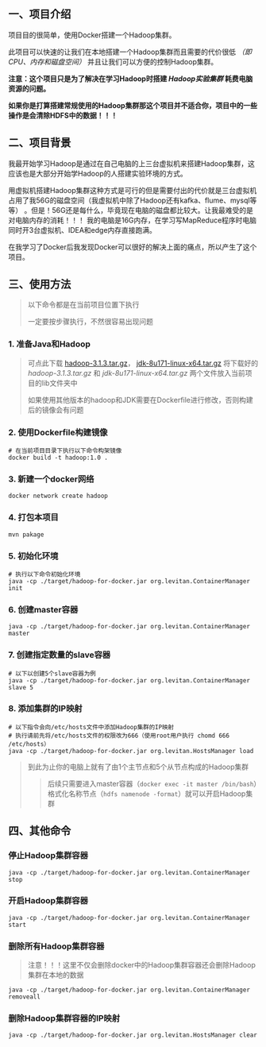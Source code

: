 ## 一、项目介绍
项目目的很简单，使用Docker搭建一个Hadoop集群。

此项目可以快速的让我们在本地搭建一个Hadoop集群而且需要的代价很低 *（即CPU、内存和磁盘空间）* 并且让我们可以方便的控制Hadoop集群。

**注意：这个项目只是为了解决在学习Hadoop时搭建 *Hadoop实验集群* 耗费电脑资源的问题。**

**如果你是打算搭建常规使用的Hadoop集群那这个项目并不适合你，项目中的一些操作是会清除HDFS中的数据！！！**

## 二、项目背景
我最开始学习Hadoop是通过在自己电脑的上三台虚拟机来搭建Hadoop集群，这应该也是大部分开始学Hadoop的人搭建实验环境的方式。

用虚拟机搭建Hadoop集群这种方式是可行的但是需要付出的代价就是三台虚拟机占用了我56G的磁盘空间（我虚拟机中除了Hadoop还有kafka、flume、mysql等等）
。但是！56G还是每什么，毕竟现在电脑的磁盘都比较大。让我最难受的是对电脑内存的消耗！！！
我的电脑是16G内存，在学习写MapReduce程序时电脑同时开3台虚拟机、IDEA和edge内存直接跑满。

在我学习了Docker后我发现Docker可以很好的解决上面的痛点，所以产生了这个项目。

## 三、使用方法
> 以下命令都是在当前项目位置下执行
> 
> 一定要按步骤执行，不然很容易出现问题

### 1. 准备Java和Hadoop
> 可点此下载
> [hadoop-3.1.3.tar.gz](http://archive.apache.org/dist/hadoop/core/hadoop-3.1.3/hadoop-3.1.3.tar.gz)，
> [jdk-8u171-linux-x64.tar.gz](https://repo.huaweicloud.com/java/jdk/8u171-b11/jdk-8u171-linux-x64.tar.gz)
> 将下载好的 *hadoop-3.1.3.tar.gz* 和 *jdk-8u171-linux-x64.tar.gz* 两个文件放入当前项目的lib文件夹中
> 
> 如果使用其他版本的hadoop和JDK需要在Dockerfile进行修改，否则构建后的镜像会有问题

### 2. 使用Dockerfile构建镜像
```shell
# 在当前项目目录下执行以下命令构架镜像
docker build -t hadoop:1.0 .
```
### 3. 新建一个docker网络
```shell
docker network create hadoop
```

### 4. 打包本项目
```shell
mvn pakage
```

### 5. 初始化环境
```shell
# 执行以下命令初始化环境
java -cp ./target/hadoop-for-docker.jar org.levitan.ContainerManager init
```

### 6. 创建master容器
```shell
java -cp ./target/hadoop-for-docker.jar org.levitan.ContainerManager master
```

### 7. 创建指定数量的slave容器
```shell
# 以下以创建5个slave容器为例
java -cp ./target/hadoop-for-docker.jar org.levitan.ContainerManager slave 5
```
### 8. 添加集群的IP映射
```shell
# 以下指令会向/etc/hosts文件中添加Hadoop集群的IP映射
# 执行请前先将/etc/hosts文件的权限改为666（使用root用户执行 chomd 666 /etc/hosts）
java -cp ./target/hadoop-for-docker.jar org.levitan.HostsManager load
```

> 到此为止你的电脑上就有了由1个主节点和5个从节点构成的Hadoop集群
> 
> > 后续只需要进入master容器（`docker exec -it master /bin/bash`）格式化名称节点（`hdfs namenode -format`）就可以开启Hadoop集群

## 四、其他命令
### 停止Hadoop集群容器
```shell
java -cp ./target/hadoop-for-docker.jar org.levitan.ContainerManager stop
```

### 开启Hadoop集群容器
```shell
java -cp ./target/hadoop-for-docker.jar org.levitan.ContainerManager start
```

### 删除所有Hadoop集群容器
> 注意！！！这里不仅会删除docker中的Hadoop集群容器还会删除Hadoop集群在本地的数据
```shell
java -cp ./target/hadoop-for-docker.jar org.levitan.ContainerManager removeall
```

### 删除Hadoop集群容器的IP映射
```shell
java -cp ./target/hadoop-for-docker.jar org.levitan.HostsManager clear
```